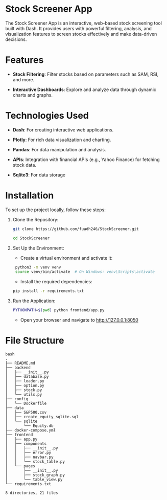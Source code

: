 # Stock Screener App

The Stock Screener App is an interactive, web-based stock screening tool built with Dash. It provides users with powerful filtering, analysis, and visualization features to screen stocks effectively and make data-driven decisions.

# Features

- **Stock Filtering**: Filter stocks based on parameters such as SAM, RSI, and more.

- **Interactive Dashboards**: Explore and analyze data through dynamic charts and graphs.

# Technologies Used

- **Dash**: For creating interactive web applications.

- **Plotly**: For rich data visualization and charting.

- **Pandas**: For data manipulation and analysis.

- **APIs**: Integration with financial APIs (e.g., Yahoo Finance) for fetching stock data.

- **Sqlite3**: For data storage

# Installation

To set up the project locally, follow these steps:

1. Clone the Repository:

   ```bash
   git clone https://github.com/fuadh246/StockScreener.git

   cd StockScreener
   ```

2. Set Up the Environment:

   - Create a virtual environment and activate it:

   ```bash
    python3 -m venv venv
    source venv/bin/activate  # On Windows: venv\Scripts\activate
   ```

   - Install the required dependencies:

   ```bash
   pip install -r requirements.txt
   ```

3. Run the Application:

   ```bash
   PYTHONPATH=$(pwd) python frontend/app.py
   ```

   - Open your browser and navigate to http://127.0.0.1:8050

# File Structure

```
bash
.
├── README.md
├── backend
│   ├── __init__.py
│   ├── database.py
│   ├── loader.py
│   ├── option.py
│   ├── stock.py
│   └── utils.py
├── config
│   └── Dockerfile
├── data
│   ├── S&P500.csv
│   ├── create_equity_sqlite.sql
│   └── sqlite
│       └── Equity.db
├── docker-compose.yml
├── frontend
│   ├── app.py
│   ├── components
│   │   ├── __init__.py
│   │   ├── error.py
│   │   ├── navbar.py
│   │   └── stock_table.py
│   └── pages
│       ├── __init__.py
│       ├── stock_graph.py
│       └── table_view.py
└── requirements.txt

8 directories, 21 files
```
